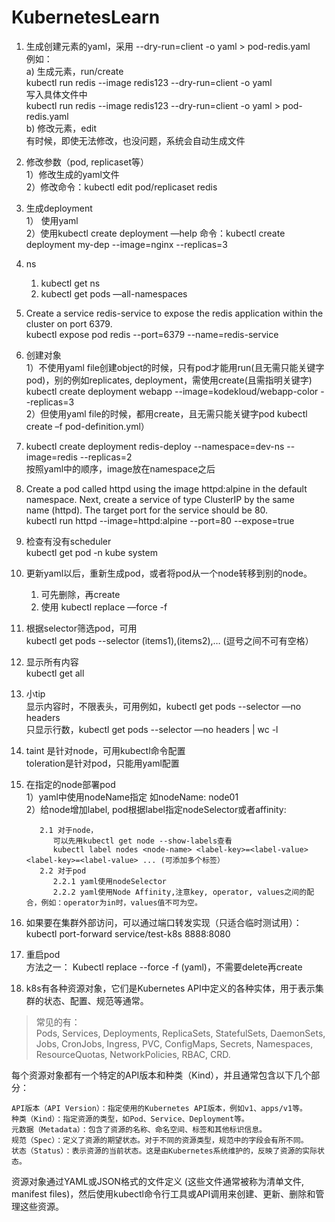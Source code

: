 # KubernetesLearn

1. 生成创建元素的yaml，采用 --dry-run=client -o yaml > pod-redis.yaml    
例如：  
a) 生成元素，run/create  
kubectl run redis --image redis123 --dry-run=client -o yaml   
写入具体文件中   
kubectl run redis --image redis123 --dry-run=client -o yaml > pod-redis.yaml   
b) 修改元素，edit  
有时候，即使无法修改，也没问题，系统会自动生成文件  

2. 修改参数（pod, replicaset等）   
1）修改生成的yaml文件    
2）修改命令：kubectl edit pod/replicaset redis  

3. 生成deployment   
1） 使用yaml   
2）使用kubectl create deployment —help 命令：kubectl create deployment my-dep --image=nginx --replicas=3   

4. ns
   1) kubectl get ns
   2) kubectl get pods —all-namespaces   

5. Create a service redis-service to expose the redis application within the cluster on port 6379.   
kubectl expose pod redis --port=6379 --name=redis-service   

6. 创建对象   
   1）不使用yaml file创建object的时候，只有pod才能用run(且无需只能关键字pod)，别的例如replicates, deployment，需使用create(且需指明关键字)   
   kubectl create deployment webapp --image=kodekloud/webapp-color --replicas=3   
   2）但使用yaml file的时候，都用create，且无需只能关键字pod
   kubectl create –f pod-definition.yml）  

7. kubectl create deployment redis-deploy --namespace=dev-ns  --image=redis --replicas=2   
按照yaml中的顺序，image放在namespace之后   

8. Create a pod called httpd using the image httpd:alpine in the default namespace. Next, create a service of type ClusterIP by the same name (httpd). The target port for the service should be 80.   
kubectl run httpd --image=httpd:alpine --port=80 --expose=true   

9. 检查有没有scheduler   
kubectl get pod -n kube system   

10. 更新yaml以后，重新生成pod，或者将pod从一个node转移到别的node。
    1) 可先删除，再create
    2) 使用 kubectl replace —force -f <yaml>   

11. 根据selector筛选pod，可用   
kubectl get pods --selector (items1),(items2),… (逗号之间不可有空格）   

12. 显示所有内容   
kubectl get all   

13. 小tip   
显示内容时，不限表头，可用例如，kubectl get pods --selector <items> —no headers   
只显示行数，kubectl get pods --selector <items> —no headers | wc -l   

14. taint 是针对node，可用kubectl命令配置   
    toleration是针对pod，只能用yaml配置   

16. 在指定的node部署pod   
    1）yaml中使用nodeName指定
       如nodeName: node01   
    2）给node增加label, pod根据label指定nodeSelector或者affinity:
    ```  
       2.1 对于node，
          可以先用kubectl get node --show-labels查看  
          kubectl label nodes <node-name> <label-key>=<label-value> <label-key>=<label-value> ... (可添加多个标签）
       2.2 对于pod
          2.2.1 yaml使用nodeSelector
          2.2.2 yaml使用Node Affinity,注意key, operator, values之间的配合，例如：operator为in时，values值不可为空。   
    ```
18. 如果要在集群外部访问，可以通过端口转发实现（只适合临时测试用）：   
   kubectl port-forward service/test-k8s 8888:8080

19. 重启pod  
    方法之一： Kubectl replace --force -f (yaml)，不需要delete再create

20. k8s有各种资源对象，它们是Kubernetes API中定义的各种实体，用于表示集群的状态、配置、规范等通常。  
>常见的有：  
>Pods, Services, Deployments, ReplicaSets, StatefulSets, DaemonSets, Jobs, CronJobs, Ingress, PVC, ConfigMaps, Secrets, Namespaces, ResourceQuotas, NetworkPolicies, RBAC, CRD.

每个资源对象都有一个特定的API版本和种类（Kind），并且通常包含以下几个部分：
```
API版本（API Version）：指定使用的Kubernetes API版本，例如v1、apps/v1等。
种类（Kind）：指定资源的类型，如Pod、Service、Deployment等。
元数据（Metadata）：包含了资源的名称、命名空间、标签和其他标识信息。
规范（Spec）：定义了资源的期望状态。对于不同的资源类型，规范中的字段会有所不同。
状态（Status）：表示资源的当前状态。这是由Kubernetes系统维护的，反映了资源的实际状态。
```
资源对象通过YAML或JSON格式的文件定义 (这些文件通常被称为清单文件, manifest files)，然后使用kubectl命令行工具或API调用来创建、更新、删除和管理这些资源。

